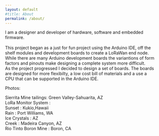 ```yaml
---
layout: default
#title: About
permalink: /about/
---
```


<style>
.xcvrcolumn {
  float: left;
  width: 30.00%;
  padding: 15px;
}

.row:after {
  content: "";
  display: table;
  clear: both;
}

</style>

  <div class="row">

  <article>
  <section>
  <div class="indent2em">
  <p>
  I am a designer and developer of hardware, software and embedded firmware.<br><br>
  This project began as a just for fun project using the Arduino IDE, off the shelf modules and development boards to create a LoRaWan end node. 
  <br>While there are many Arduino development boards the variantions of form factors and pinouts make designing a complete system more difficult.
  <br>As the project progressed I decided to design a set of boards. The boards are designed for more flexibilty, a low cost bill of materials and a use a 
  <br>CPU that can be supported in the Arduino IDE.   
  </p>
  <p>
  Photos:
  <div class="indent2em"> Sierrita Mine tailings:  Green Valley-Sahuarita, AZ </div>
  <div class="indent2em"> LoRa Monitor System : </div>
  <div class="indent2em"> Sunset       : Kukio,Hawaii </div>
  <div class="indent2em"> Rain         : Port Williams, WA</div>
  <div class="indent2em"> Ice Crystals : AZ </div> 
  <div class="indent2em"> Creek : Madeira Canyon, AZ</div>
  <div class="indent2em"> Rio Tinto Boron Mine : Boron, CA </div>
  </p>
  </div>
  </section>
  </article>

</div> 





